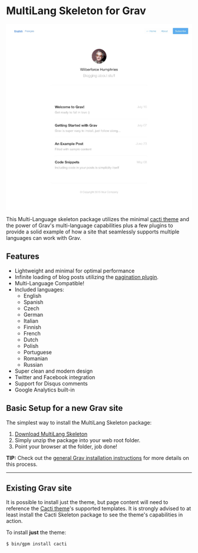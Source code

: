# MultiLang Skeleton for Grav

![multilang](screenshot.jpg)

This Multi-Language skeleton package utilizes the minimal [cacti theme](https://github.com/getgrav/grav-theme-cacti/) and the power of Grav's multi-language capabilities plus a few plugins to provide a solid example of how a site that seamlessly supports multiple languages can work with Grav.

## Features

* Lightweight and minimal for optimal performance
* Infinite loading of blog posts utilizing the [pagination plugin](https://github.com/getgrav/grav-plugin-pagination).
* Multi-Language Compatible!
* Included languages: 
    * English
    * Spanish
    * Czech
    * German
    * Italian
    * Finnish
    * French
    * Dutch
    * Polish
    * Portuguese
    * Romanian
    * Russian
* Super clean and modern design
* Twitter and Facebook integration
* Support for Disqus comments
* Google Analytics built-in

## Basic Setup for a new Grav site

The simplest way to install the MultiLang Skeleton package:

1. [Download MultiLang Skeleton](http://getgrav.org/downloads/skeletons)
2. Simply unzip the package into your web root folder.
3. Point your browser at the folder, job done!

**TIP:** Check out the [general Grav installation instructions](http://learn.getgrav.org/basics/installation) for more details on this process.

---

## Existing Grav site

It is possible to install just the theme, but page content will need to reference the [Cacti theme](https://github.com/getgrav/grav-theme-cacti)'s supported templates.  It is strongly advised to at least install the Cacti Skeleton package to see the theme's capabilities in action.

To install  **just** the theme:

```
$ bin/gpm install cacti
```

